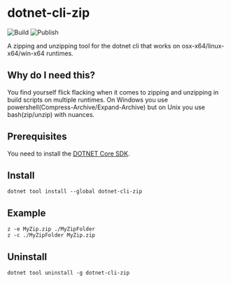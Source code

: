 # dotnet-cli-zip

![Build](https://github.com/RealOrko/dotnet-cli-zip/workflows/Build/badge.svg)
![Publish](https://github.com/RealOrko/dotnet-cli-zip/workflows/Publish/badge.svg)

A zipping and unzipping tool for the dotnet cli that works on osx-x64/linux-x64/win-x64 runtimes.

## Why do I need this?

You find yourself flick flacking when it comes to zipping and unzipping in build scripts on multiple runtimes. 
On Windows you use powershell(Compress-Archive/Expand-Archive) but on Unix you use bash(zip/unzip) with nuances. 

## Prerequisites

You need to install the [DOTNET Core SDK](https://dotnet.microsoft.com/download).

## Install

```
dotnet tool install --global dotnet-cli-zip
```

## Example

```
z -e MyZip.zip ./MyZipFolder
z -c ./MyZipFolder MyZip.zip
```

## Uninstall

```
dotnet tool uninstall -g dotnet-cli-zip
```
